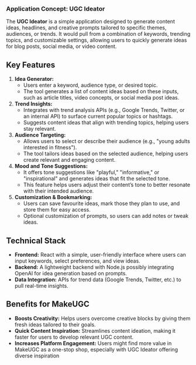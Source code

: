 ### Application Concept: UGC Ideator

The **UGC Ideator** is a simple application designed to generate content ideas, headlines, and creative prompts tailored to specific themes, audiences, or trends. It would pull from a combination of keywords, trending topics, and customizable settings, allowing users to quickly generate ideas for blog posts, social media, or video content.

## Key Features

1. **Idea Generator:**
   - Users enter a keyword, audience type, or desired topic.
   - The tool generates a list of content ideas based on these inputs, such as article titles, video concepts, or social media post ideas.
2. **Trend Insights:**
   - Integrates with trend analysis APIs (e.g., Google Trends, Twitter, or an internal API) to surface current popular topics or hashtags.
   - Suggests content ideas that align with trending topics, helping users stay relevant.
3. **Audience Targeting:**
   - Allows users to select or describe their audience (e.g., "young adults interested in fitness").
   - The tool tailors ideas based on the selected audience, helping users create relevant and engaging content.
4. **Mood and Tone Suggestions:**
   - It offers tone suggestions like "playful," "informative," or "inspirational" and generates ideas that fit the selected tone.
   - This feature helps users adjust their content’s tone to better resonate with their intended audience.
5. **Customization & Bookmarking:**
   - Users can save favourite ideas, mark those they plan to use, and store them for easy access.
   - Optional customization of prompts, so users can add notes or tweak ideas.

## Technical Stack

- **Frontend:** React with a simple, user-friendly interface where users can input keywords, select preferences, and view ideas.
- **Backend:** A lightweight backend with Node.js possibly integrating OpenAI for idea generation based on prompts.
- **Data Integration:** APIs for trend data (Google Trends, Twitter, etc.) to pull real-time insights.

## Benefits for MakeUGC

- **Boosts Creativity:** Helps users overcome creative blocks by giving them fresh ideas tailored to their goals.
- **Quick Content Inspiration:** Streamlines content ideation, making it faster for users to develop relevant UGC content.
- **Increases Platform Engagement:** Users might find more value in MakeUGC as a one-stop shop, especially with UGC Ideator offering diverse inspiration
